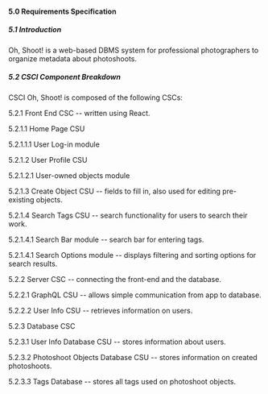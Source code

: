 #### 5.0 Requirements Specification

##### 5.1 Introduction

Oh, Shoot! is a web-based DBMS system for professional photographers to organize metadata about photoshoots.

##### 5.2 CSCI Component Breakdown

CSCI Oh, Shoot! is composed of the following CSCs:

  5.2.1 Front End CSC -- written using React.

  5.2.1.1 Home Page CSU

  5.2.1.1.1 User Log-in module

  5.2.1.2 User Profile CSU

  5.2.1.2.1 User-owned objects module

  5.2.1.3 Create Object CSU -- fields to fill in, also used for editing pre-existing objects.

  5.2.1.4 Search Tags CSU -- search functionality for users to search their work.  

  5.2.1.4.1 Search Bar module -- search bar for entering tags.

  5.2.1.4.1 Search Options module -- displays filtering and sorting options for search results.

  5.2.2 Server CSC -- connecting the front-end and the database.

  5.2.2.1 GraphQL CSU -- allows simple communication from app to database.

  5.2.2.2 User Info CSU -- retrieves information on users.  

  5.2.3 Database CSC

  5.2.3.1 User Info Database CSU -- stores information about users.

  5.2.3.2 Photoshoot Objects Database CSU -- stores information on created photoshoots.

  5.2.3.3 Tags Database -- stores all tags used on photoshoot objects.
